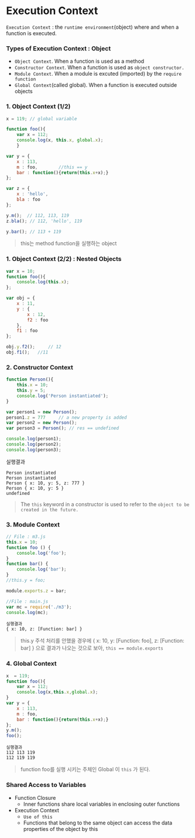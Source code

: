 # Execution Context

`Execution Context` : the `runtime environment`(object) where and when a function is executed.

### Types of Execution Context : Object
- `Object Context`. When a function is used as a method
- `Constructor Context`. When a function is used as `object constructor.`
- `Module Context`. When a module is excuted (imported) by the `require function`
- `Global Context`(called global). When a function is executed outside objects

### 1. Object Context (1/2)
```javascript
x = 119; // global variable

function foo(){ 
    var x = 112; 
    console.log(x, this.x, global.x);
    }

var y = {
    x : 113,
    m : foo,        //this == y
    bar : function(){return(this.x+x);}
};

var z = {
    x : 'hello',
    bla : foo
};

y.m();  // 112, 113, 119
z.bla(); // 112, 'hello', 119

y.bar(); // 113 + 119
```
> this는 method function을 실행하는 object

### 1. Object Context (2/2) : Nested Objects
```javascript
var x = 10;
function foo(){
    console.log(this.x);
};

var obj = {
    x : 11,
    y : {
        x : 12,
        f2 : foo
    },
    f1 : foo
};

obj.y.f2();     // 12
obj.f1();   //11
```

### 2. Constructor Context
```javascript
function Person(){
    this.x = 10;
    this.y = 5;
    console.log('Person instantiated');
}

var person1 = new Person();
person1.z = 777     // a new property is added
var person2 = new Person();
var person3 = Person(); // res == undefined

console.log(person1);
console.log(person2);
console.log(person3);
```

실행결과 
```Person instantiated
Person instantiated
Person instantiated
Person { x: 10, y: 5, z: 777 }
Person { x: 10, y: 5 }
undefined
```

> The `this` keyword in a constructor is used to refer to the `object to be created in the future.`

### 3. Module Context
```javascript
// File : m3.js
this.x = 10;
function foo () {
    console.log('foo');
}
function bar() {
    console.log('bar');
}
//this.y = foo;

module.exports.z = bar;
```

```javascript
//File : main.js
var mc = require('./m3');
console.log(mc);
```

```
실행결과 
{ x: 10, z: [Function: bar] }
```
> this.y 주석 처리를 안했을 경우에 { x: 10, y: [Function: foo], z: [Function: bar] } 으로 결과가 나오는 것으로 보아, `this == module.exports`

### 4. Global Context 
```javascript
x  = 119;
function foo(){
    var x = 112;
    console.log(x,this.x,global.x);
}
var y = {
    x : 113,
    m : foo,
    bar : function(){return(this.x+x);}
};
y.m();
foo();
```
```
실행결과
112 113 119
112 119 119
```
> function foo를 실행 시키는 주체인 Global 이 `this` 가 된다.

### Shared Access to Variables
- Function Closure
    - Inner functions share local variables in enclosing outer functions
- Execution Context
    - `Use of this`
    - Functions that belong to the same object can access the data properties of the object by this








